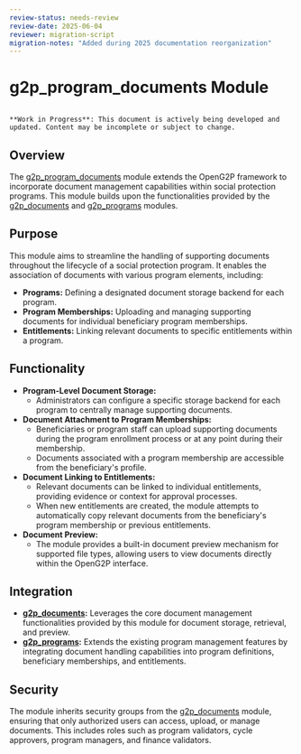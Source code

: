 ```yaml
---
review-status: needs-review
review-date: 2025-06-04
reviewer: migration-script
migration-notes: "Added during 2025 documentation reorganization"
---
```


# g2p_program_documents Module

```{warning}

**Work in Progress**: This document is actively being developed and updated. Content may be incomplete or subject to change.
```

## Overview

The [g2p_program_documents](g2p_program_documents) module extends the OpenG2P framework to incorporate document management capabilities within social protection programs. This module builds upon the functionalities provided by the [g2p_documents](g2p_documents) and [g2p_programs](g2p_programs) modules.

## Purpose

This module aims to streamline the handling of supporting documents throughout the lifecycle of a social protection program. It enables the association of documents with various program elements, including:

* **Programs:** Defining a designated document storage backend for each program.
* **Program Memberships:** Uploading and managing supporting documents for individual beneficiary program memberships.
* **Entitlements:** Linking relevant documents to specific entitlements within a program.

## Functionality

* **Program-Level Document Storage:**
    * Administrators can configure a specific storage backend for each program to centrally manage supporting documents.
* **Document Attachment to Program Memberships:**
    * Beneficiaries or program staff can upload supporting documents during the program enrollment process or at any point during their membership.
    * Documents associated with a program membership are accessible from the beneficiary's profile.
* **Document Linking to Entitlements:**
    * Relevant documents can be linked to individual entitlements, providing evidence or context for approval processes.
    * When new entitlements are created, the module attempts to automatically copy relevant documents from the beneficiary's program membership or previous entitlements.
* **Document Preview:**
    * The module provides a built-in document preview mechanism for supported file types, allowing users to view documents directly within the OpenG2P interface.

## Integration

* **[g2p_documents](g2p_documents):**  Leverages the core document management functionalities provided by this module for document storage, retrieval, and preview.
* **[g2p_programs](g2p_programs):** Extends the existing program management features by integrating document handling capabilities into program definitions, beneficiary memberships, and entitlements.

## Security

The module inherits security groups from the [g2p_documents](g2p_documents) module, ensuring that only authorized users can access, upload, or manage documents. This includes roles such as program validators, cycle approvers, program managers, and finance validators.

